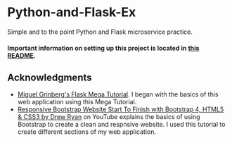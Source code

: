 # Python-and-Flask-Ex
Simple and to the point Python and Flask microservice practice.

#### Important information on setting up this project is located in [this README](app/README.md).


## Acknowledgments
* [Miguel Grinberg's Flask Mega Tutorial](https://blog.miguelgrinberg.com/post/the-flask-mega-tutorial-part-i-hello-world). I began with the basics of this web application using this Mega Tutorial.
* [Responsive Bootstrap Website Start To Finish with Bootstrap 4, HTML5 & CSS3 by Drew Ryan](https://www.youtube.com/watch?v=9cKsq14Kfsw) on YouTube explains the basics of using Bootstrap to create a clean and respnsive website. I used this tutorial to create different sections of my web application.

